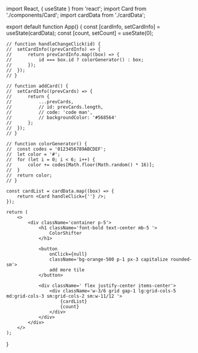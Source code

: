 import React, { useState } from 'react';
import Card from './components/Card';
import cardData from './cardData';

export default function App() {
	const [cardInfo, setCardInfo] = useState(cardData);
	const [count, setCount] = useState(0);

	// function handleChangeClick(id) {
	// 	setCardInfo((prevCardInfo) => {
	// 		return prevCardInfo.map((box) => {
	// 			id === box.id ? colorGenerator() : box;
	// 		});
	// 	});
	// }

	// function addCard() {
	// 	setCardInfo((prevCards) => {
	// 		return {
	// 			...prevCards,
	// 			// id: prevCards.length,
	// 			// code: 'code man',
	// 			// backgroundColor: '#568564'
	// 		};
	// 	});
	// }

	// function colorGenerator() {
	// 	const codes = '0123456789ABCDEF';
	// 	let color = '#';
	// 	for (let i = 0; i < 6; i++) {
	// 		color += codes[Math.floor(Math.random() * 16)];
	// 	}
	// 	return color;
	// }

	const cardList = cardData.map((box) => {
		return <Card handleClick={''} />;
	});

	return (
		<>
			<div className='container p-5'>
				<h1 className='font-bold text-center mb-5 '>
					ColorShifter
				</h1>

				<button
					onClick={null}
					className='bg-orange-500 p-1 px-3 capitalize rounded-sm'>
					add more tile
				</button>

				<div className=' flex justify-center items-center'>
					<div className='w-3/6 grid gap-1 lg:grid-cols-5 md:grid-cols-3 sm:grid-cols-2 sm:w-11/12 '>
						{cardList}
						{count}
					</div>
				</div>
			</div>
		</>
	);
}
